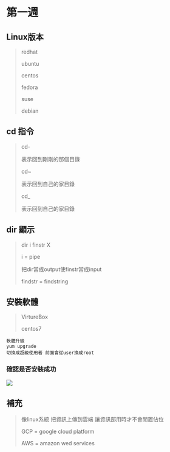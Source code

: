 # 第一週

## Linux版本
>redhat
>
>ubuntu
>
>centos
>
>fedora
>
>suse
>
>debian


## cd 指令
>cd-
>
>表示回到剛剛的那個目錄
>
>cd~
>
>表示回到自己的家目錄
>
>cd_
>
>表示回到自己的家目錄


## dir 顯示
>dir i finstr X
>
>i = pipe
>
>把dir當成output使finstr當成input
>
>findstr = findstring

## 安裝軟體

>VirtureBox
>
>centos7

    軟體升級
    yum upgrade
    切換成超級使用者 前面會從user換成root

### 確認是否安裝成功

<img src="./picture/"/>

## 補充
>像linux系統 把資訊上傳到雲端 讓資訊部用時才不會閒置佔位
>
>GCP = google cloud platform
>
>AWS = amazon wed services